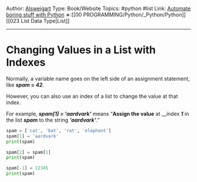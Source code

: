 Author: [Alsweigart](https://alsweigart.com/)
Type: Book/Website
Topics: #python #list
Link: [Automate boring stuff with Python](https://automatetheboringstuff.com/)
∗:[[00 PROGRAMMING/Python/_Python/Python]] [[023 List Data Type|List]] 

---
# Changing Values in a List with Indexes

Normally, a variable name goes on the left side of an assignment statement, like ___spam = 42___.

However, you can also use an index of a list to change the value at that index.

For example, ___spam\[1] = 'aardvark'___ means “__Assign the value__ at __index ___1___ in the list ___spam___ to the string ___'aardvark'___.”

```python
spam = ['cat', 'bat', 'rat', 'elephant']
spam[1] = 'aardvark'
print(spam)

spam[2] = spam[1]
print(spam)

spam[-1] = 12345
print(spam)
```